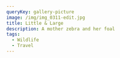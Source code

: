 ```yaml
---
queryKey: gallery-picture
image: /img/img_0311-edit.jpg
title: Little & Large
description: A mother zebra and her foal
tags:
  - Wildlife
  - Travel
---
```


